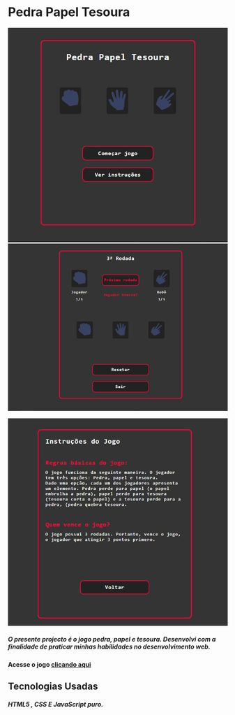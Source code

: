 # Pedra Papel Tesoura
  

  ![Design preview for the Social proof section coding challenge](./design/preview-design.png)
  ![Design preview for the Social proof section coding challenge](./design/desktop-design.png)
     
  
  ![Design preview for the Social proof section coding challenge](./design/instrucoes.png)
 ##### O presente projecto é o jogo  pedra, papel e tesoura. Desenvolvi com a finalidade de praticar minhas habilidades no desenvolvimento web.
 #### Acesse o jogo [clicando aqui](https://franciscojunior12.github.io/Pedra-Papel-Tesoura/)
 ## Tecnologias Usadas
 ##### HTML5 , CSS E JavaScript puro.
